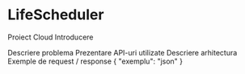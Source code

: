 # LifeScheduler
Proiect Cloud
Introducere

Descriere problema
Prezentare API-uri utilizate
Descriere arhitectura
Exemple de request / response
{
    "exemplu": "json"
}